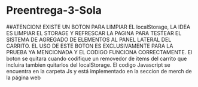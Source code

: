 # Preentrega-3-Sola
##ATENCION!
EXISTE UN BOTON PARA LIMPIAR EL localStorage, LA IDEA ES LIMPIAR EL STORAGE Y REFRESCAR LA PAGINA PARA TESTEAR EL SISTEMA DE AGREGADO DE ELEMENTOS AL PANEL LATERAL DEL CARRITO. EL USO DE ESTE BOTON ES EXCLUSIVAMENTE PARA LA PRUEBA YA MENCIONADA Y EL CODIGO FUNCIONA CORRECTAMENTE. El boton se quitara cuando codifique un removedor de items del carrito que incluira tambien quitarlos del localStorage.
El codigo Javascript se encuentra en la carpeta Js y está implementado en la seccion de merch de la página web
